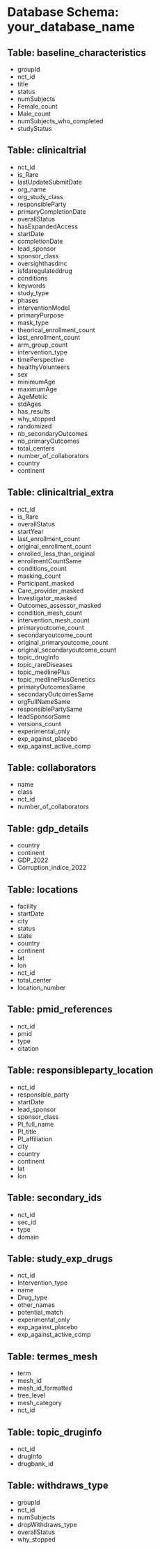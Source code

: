 # Database Schema: your_database_name

## Table: baseline_characteristics
- groupId
- nct_id
- title
- status
- numSubjects
- Female_count
- Male_count
- numSubjects_who_completed
- studyStatus

## Table: clinicaltrial
- nct_id
- is_Rare
- lastUpdateSubmitDate
- org_name
- org_study_class
- responsibleParty
- primaryCompletionDate
- overallStatus
- hasExpandedAccess
- startDate
- completionDate
- lead_sponsor
- sponsor_class
- oversighthasdmc
- isfdaregulateddrug
- conditions
- keywords
- study_type
- phases
- interventionModel
- primaryPurpose
- mask_type
- theorical_enrollment_count
- last_enrollment_count
- arm_group_count
- intervention_type
- timePerspective
- healthyVolunteers
- sex
- minimumAge
- maximumAge
- AgeMetric
- stdAges
- has_results
- why_stopped
- randomized
- nb_secondaryOutcomes
- nb_primaryOutcomes
- total_centers
- number_of_collaborators
- country
- continent

## Table: clinicaltrial_extra
- nct_id
- is_Rare
- overallStatus
- startYear
- last_enrollment_count
- original_enrollment_count
- enrolled_less_than_original
- enrollmentCountSame
- conditions_count
- masking_count
- Participant_masked
- Care_provider_masked
- Investigator_masked
- Outcomes_assessor_masked
- condition_mesh_count
- intervention_mesh_count
- primaryoutcome_count
- secondaryoutcome_count
- original_primaryoutcome_count
- original_secondaryoutcome_count
- topic_drugInfo
- topic_rareDiseases
- topic_medlinePlus
- topic_medlinePlusGenetics
- primaryOutcomesSame
- secondaryOutcomesSame
- orgFullNameSame
- responsiblePartySame
- leadSponsorSame
- versions_count
- experimental_only
- exp_against_placebo
- exp_against_active_comp

## Table: collaborators
- name
- class
- nct_id
- number_of_collaborators

## Table: gdp_details
- country
- continent
- GDP_2022
- Corruption_indice_2022

## Table: locations
- facility
- startDate
- city
- status
- state
- country
- continent
- lat
- lon
- nct_id
- total_center
- location_number

## Table: pmid_references
- nct_id
- pmid
- type
- citation

## Table: responsibleparty_location
- nct_id
- responsible_party
- startDate
- lead_sponsor
- sponsor_class
- PI_full_name
- PI_title
- PI_affiliation
- city
- country
- continent
- lat
- lon

## Table: secondary_ids
- nct_id
- sec_id
- type
- domain

## Table: study_exp_drugs
- nct_id
- Intervention_type
- name
- Drug_type
- other_names
- potential_match
- experimental_only
- exp_against_placebo
- exp_against_active_comp

## Table: termes_mesh
- term
- mesh_id
- mesh_id_formatted
- tree_level
- mesh_category
- nct_id

## Table: topic_druginfo
- nct_id
- drugInfo
- drugbank_id

## Table: withdraws_type
- groupId
- nct_id
- numSubjects
- dropWithdraws_type
- overallStatus
- why_stopped

